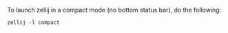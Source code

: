 To launch zellij in a compact mode (no bottom status bar), do the following:

```shell
zellij -l compact
```
